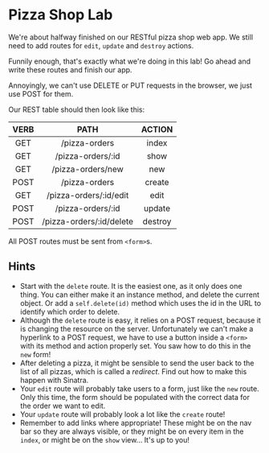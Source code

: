 # Pizza Shop Lab

We're about halfway finished on our RESTful pizza shop web app. We still need to add routes for `edit`, `update` and `destroy` actions.

Funnily enough, that's exactly what we're doing in this lab! Go ahead and write these routes and finish our app.

Annoyingly, we can't use DELETE or PUT requests in the browser, we just use POST for them.

Our REST table should then look like this:

|VERB  |PATH                    |ACTION |
|:----:|:----------------------:|:-----:|
|GET   |/pizza-orders           |index  |
|GET   |/pizza-orders/:id       |show   |
|GET   |/pizza-orders/new       |new    |
|POST  |/pizza-orders           |create |
|GET   |/pizza-orders/:id/edit  |edit   |
|POST  |/pizza-orders/:id       |update |
|POST  |/pizza-orders/:id/delete|destroy|

All POST routes must be sent from `<form>`s.

## Hints

* Start with the `delete` route. It is the easiest one, as it only does one thing. You can either make it an instance method, and delete the current object. Or add a `self.delete(id)` method which uses the id in the URL to identify which order to delete.
* Although the `delete` route is easy, it relies on a POST request, because it is changing the resource on the server. Unfortunately we can't make a hyperlink to a POST request, we have to use a button inside a `<form>` with its method and action properly set. You saw how to do this in the `new` form!
* After deleting a pizza, it might be sensible to send the user back to the list of all pizzas, which is called a _redirect_. Find out how to make this happen with Sinatra.
* Your `edit` route will probably take users to a form, just like the `new` route. Only this time, the form should be populated with the correct data for the order we want to edit.
* Your `update` route will probably look a lot like the `create` route!
* Remember to add links where appropriate! These might be on the nav bar so they are always visible, or they might be on every item in the `index`, or might be on the `show` view... It's up to you!
